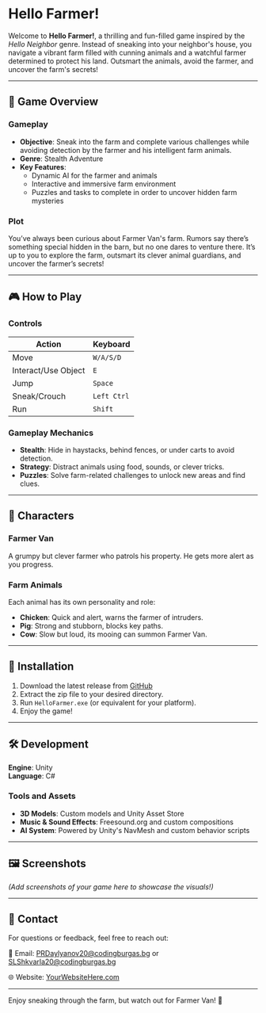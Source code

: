 # Hello Farmer!

Welcome to **Hello Farmer!**, a thrilling and fun-filled game inspired by the *Hello Neighbor* genre. Instead of sneaking into your neighbor's house, you navigate a vibrant farm filled with cunning animals and a watchful farmer determined to protect his land. Outsmart the animals, avoid the farmer, and uncover the farm's secrets!

---

## 🐾 Game Overview

### Gameplay
- **Objective**: Sneak into the farm and complete various challenges while avoiding detection by the farmer and his intelligent farm animals.
- **Genre**: Stealth Adventure
- **Key Features**:
  - Dynamic AI for the farmer and animals
  - Interactive and immersive farm environment
  - Puzzles and tasks to complete in order to uncover hidden farm mysteries

### Plot
You’ve always been curious about Farmer Van's farm. Rumors say there’s something special hidden in the barn, but no one dares to venture there. It’s up to you to explore the farm, outsmart its clever animal guardians, and uncover the farmer’s secrets!

---

## 🎮 How to Play

### Controls
| **Action**          | **Keyboard** |
|---------------------|--------------|
| Move                | `W/A/S/D`    |
| Interact/Use Object | `E`          |
| Jump                | `Space`      |
| Sneak/Crouch        | `Left Ctrl`  |
| Run                 | `Shift`      |

### Gameplay Mechanics
- **Stealth**: Hide in haystacks, behind fences, or under carts to avoid detection.
- **Strategy**: Distract animals using food, sounds, or clever tricks.
- **Puzzles**: Solve farm-related challenges to unlock new areas and find clues.

---

## 🐓 Characters

### Farmer Van
A grumpy but clever farmer who patrols his property. He gets more alert as you progress.

### Farm Animals
Each animal has its own personality and role:
- **Chicken**: Quick and alert, warns the farmer of intruders.
- **Pig**: Strong and stubborn, blocks key paths.
- **Cow**: Slow but loud, its mooing can summon Farmer Van.

---

## 🌾 Installation

1. Download the latest release from [GitHub](#)
2. Extract the zip file to your desired directory.
3. Run `HelloFarmer.exe` (or equivalent for your platform).
4. Enjoy the game!

---

## 🛠️ Development

**Engine**: Unity  
**Language**: C#  

### Tools and Assets
- **3D Models**: Custom models and Unity Asset Store
- **Music & Sound Effects**: Freesound.org and custom compositions
- **AI System**: Powered by Unity's NavMesh and custom behavior scripts

---


## 🖼️ Screenshots

*(Add screenshots of your game here to showcase the visuals!)*

---

## 📧 Contact

For questions or feedback, feel free to reach out:  

📧 Email: [PRDaylyanov20@codingburgas.bg](mailto:your-email@example.com) or [SLShkvarla20@codingburgas.bg](mailto:your-email@example.com)

🌐 Website: [YourWebsiteHere.com](#)

---

Enjoy sneaking through the farm, but watch out for Farmer Van! 🐷
